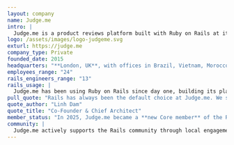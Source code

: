 ```yaml
---
layout: company
name: Judge.me
intro: |
  Judge.me is a product reviews platform built with Ruby on Rails at its core. Founded in 2015, the company has grown to support more than 500,000 e-commerce shops across 140+ countries. Every month, Judge.me processes over 70 million orders and generates more than 2 million verified buyer reviews.<br><br>At its core, Judge.me is driven by a clear purpose: to fix trust in commerce by making customer feedback authentic, accessible, and genuinely useful, for both merchants and shoppers.<br><br>In e-commerce, reviews play a critical role in building trust, improving conversion rates, and guiding purchase decisions. Judge.me helps merchants turn customer feedback into a core part of their growth strategy, delivering fast, reliable, and transparent product and store review collection at scale.
logo: /assets/images/logo-judgeme.svg
exturl: https://judge.me
company_type: Private
founded_date: 2015
headquarters: "**London, UK**, with offices in Brazil, Vietnam, Morocco."
employees_range: "24"
rails_engineers_range: "13"
rails_usage: |
  Judge.me has been using Ruby on Rails since day one, building its platform on a Rails monolith that continues to scale with the company’s global growth. Today, this Rails monolithic powers a platform that serves hundreds of thousands of merchants in over 140 countries, processing more than 70 million orders and generating millions of verified reviews every month, all while maintaining a lean and scalable system.<br><br>With a small, efficient engineering team of just over 10 people, Rails plays a major role in driving productivity and development speed. Its developer-friendly characteristics and rich ecosystem enable Judge.me to rapidly build and maintain a wide range of features while handling high volumes of traffic effectively. Rails helps the team stay focused on product innovation and remain competitive in a fast-moving market.
pull_quote: "Rails has always been the default choice at Judge.me. We started the company with Rails on day one, and for the past 10 years, it has remained the core of our stack. We love everything about Rails, the framework, its philosophy, the rich ecosystem, and the passionate community behind it. <br><br>Becoming a member of the Rails Foundation is a true privilege. It’s our way of giving back and contributing to the growth of a community we deeply believe in. More people around the world should get to know Rails and experience the joy of building with it."
quote_author: "Linh Dam"
quote_title: "Co-Founder & Chief Architect"
member_status: "In 2025, Judge.me became a **new Core member** of the Rails Foundation."
community: |
  Judge.me actively supports the Rails community through local engagement. Headquartered in London, the company is a proud sponsor of the city’s Rails meetup, helping to foster ongoing dialogue and connection among developers. Its sponsorship reflects a broader commitment to supporting the ecosystem that powers its core infrastructure.
---
```

